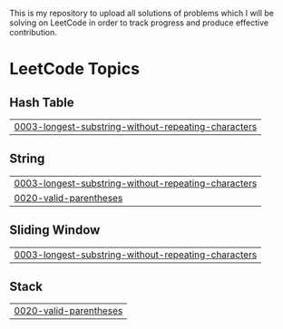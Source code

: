 This is my repository to upload all solutions of problems which I will be solving on LeetCode in order to track progress and produce effective contribution.

<!---LeetCode Topics Start-->
# LeetCode Topics
## Hash Table
|  |
| ------- |
| [0003-longest-substring-without-repeating-characters](https://github.com/tech-dhawal-03/DSA-LeetCode-Problems/tree/master/0003-longest-substring-without-repeating-characters) |
## String
|  |
| ------- |
| [0003-longest-substring-without-repeating-characters](https://github.com/tech-dhawal-03/DSA-LeetCode-Problems/tree/master/0003-longest-substring-without-repeating-characters) |
| [0020-valid-parentheses](https://github.com/tech-dhawal-03/DSA-LeetCode-Problems/tree/master/0020-valid-parentheses) |
## Sliding Window
|  |
| ------- |
| [0003-longest-substring-without-repeating-characters](https://github.com/tech-dhawal-03/DSA-LeetCode-Problems/tree/master/0003-longest-substring-without-repeating-characters) |
## Stack
|  |
| ------- |
| [0020-valid-parentheses](https://github.com/tech-dhawal-03/DSA-LeetCode-Problems/tree/master/0020-valid-parentheses) |
<!---LeetCode Topics End-->